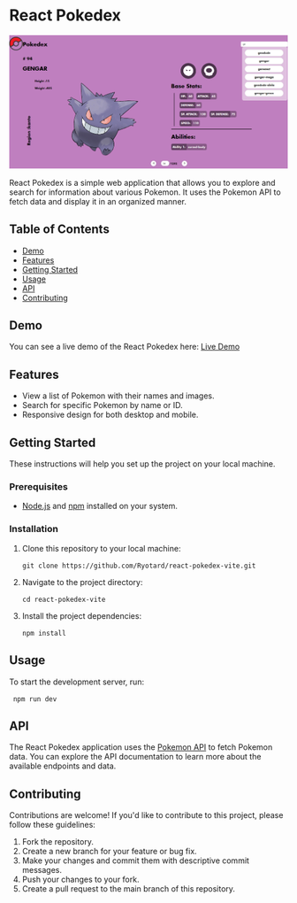 # React Pokedex

![Pokedex Screenshot](./src/img/screenshot.png)


React Pokedex is a simple web application that allows you to explore and search for information about various Pokemon. It uses the Pokemon API to fetch data and display it in an organized manner.

## Table of Contents

- [Demo](#demo)
- [Features](#features)
- [Getting Started](#getting-started)
- [Usage](#usage)
- [API](#api)
- [Contributing](#contributing)

## Demo

You can see a live demo of the React Pokedex here: [Live Demo](https://react-pokedex-vite.vercel.app)

## Features

- View a list of Pokemon with their names and images.
- Search for specific Pokemon by name or ID.
- Responsive design for both desktop and mobile.

## Getting Started

These instructions will help you set up the project on your local machine.

### Prerequisites

- [Node.js](https://nodejs.org/) and [npm](https://www.npmjs.com/) installed on your system.

### Installation

1. Clone this repository to your local machine:

   ```shell
   git clone https://github.com/Ryotard/react-pokedex-vite.git

   ```

2. Navigate to the project directory:

   ```shell
   cd react-pokedex-vite

   ```

3. Install the project dependencies:

   ```shell
   npm install
   ```




## Usage

To start the development server, run:

   ```shell
    npm run dev
   ```

## API 

The React Pokedex application uses the [Pokemon API](https://pokeapi.co) to fetch Pokemon data. You can explore the API documentation to learn more about the available endpoints and data.

## Contributing
Contributions are welcome! If you'd like to contribute to this project, please follow these guidelines:

1. Fork the repository.
2. Create a new branch for your feature or bug fix.
3. Make your changes and commit them with descriptive commit messages.
4. Push your changes to your fork.
5. Create a pull request to the main branch of this repository.